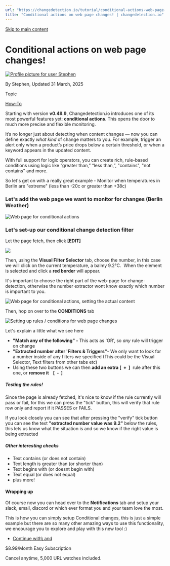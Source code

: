 ```yaml
---
url: "https://changedetection.io/tutorial/conditional-actions-web-page-changes"
title: "Conditional actions on web page changes! | changedetection.io"
---
```


[Skip to main content](https://changedetection.io/tutorial/conditional-actions-web-page-changes#main-content)

# Conditional actions on web page changes!

[![Profile picture for user Stephen](https://changedetection.io/sites/changedetection.io/files/styles/thumbnail/public/pictures/2023-08/stephen.png?itok=P4ZqxWgD)](https://changedetection.io/tech-writer/stephen)

By Stephen, Updated 31 March, 2025



Topic

[How-To](https://changedetection.io/topic/how)

Starting with version **v0.49.9**, Changedetection.io introduces one of its most powerful features yet: **conditional actions**. This opens the door to much more precise and flexible monitoring.

It’s no longer just about detecting when content changes — now you can define exactly _what kind_ of change matters to you. For example, trigger an alert only when a product’s price drops below a certain threshold, or when a keyword appears in the updated content.

With full support for logic operators, you can create rich, rule-based conditions using logic like “greater than,” “less than,”, "contains", "not contains" and more.

So let's get on with a really great example - Monitor when temperatures in Berlin are "extreme" (less than -20c or greater than +38c)

### Let's add the web page we want to monitor for changes (Berlin Weather)

![Web page for conditional actions](https://changedetection.io/sites/changedetection.io/files/inline-images/image_109.png)

### Let's set-up our conditional change detection filter

Let the page fetch, then click **\[EDIT\]**

![](https://changedetection.io/sites/changedetection.io/files/inline-images/image_112.png)

Then, using the **Visual Filter Selector** tab, choose the number, in this case we will click on the current temperature, a balmy 9.2°C.  When the element is selected and click a **red border** will appear.

It's important to choose the right part of the web-page for change-detection, otherwise the number extractor wont know exactly which number is important to you.

![Web page for conditional actions, setting the actual content](https://changedetection.io/sites/changedetection.io/files/inline-images/image_113.png)

Then, hop on over to the **CONDITIONS** tab

![Setting up rules / conditions for web page changes](https://changedetection.io/sites/changedetection.io/files/inline-images/image_114.png)

Let's explain a little what we see here

- **"Match any of the following" -** This acts as 'OR', so _any_ rule will trigger on change
- **"Extracted number after 'Filters & Triggers"**\- We only want to look for a number inside of any filters we specified (This could be the Visual Selector, Text filters from other tabs etc)
- Using these two buttons we can then **add an extra** **\[  \+  \]**  rule after this one, or **remove it    \[  -  \]**

##### _**Testing the rules!**_

Since the page is already fetched, It's nice to know if the rule currently will pass or fail, for this we can press the "tick" button, this will verify that rule row only and report if it PASSES or FAILS.

If you look closely you can see that after pressing the "verify" tick button you can see the text **"extracted number value was 9.2"** below the rules, this lets us know what the situation is and so we know if the right value is being extracted

##### Other interesting checks

- Text contains (or does not contain)
- Text length is greater than (or shorter than)
- Text begins with (or doesnt begin with)
- Text equal (or does not equal)
- plus more!

#### Wrapping up

Of course now you can head over to the **Notifications** tab and setup your slack, email, discord or which ever format you and your team love the most.

This is how you can simply setup Conditional changes, this is just a simple example but there are so many other amazing ways to use this functionality, we encourage you to explore and play with this new tool :)

- [Continue with\\
    and](https://changedetection.io/checkout)

$8.99/Month Easy Subscription


Cancel anytime, 5,000 URL watches included.